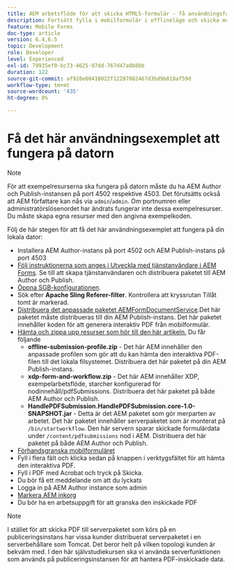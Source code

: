 ```yaml
---
title: AEM arbetsflöde för att skicka HTML5-formulär - få användningsfallet att fungera
description: Fortsätt fylla i mobilformulär i offlineläge och skicka mobilformulär för att aktivera AEM arbetsflöde
feature: Mobile Forms
doc-type: article
version: 6.4,6.5
topic: Development
role: Developer
level: Experienced
exl-id: 79935ef0-bc73-4625-97dd-767d47a8b8bb
duration: 122
source-git-commit: af928e60410022f12207082467d3bd9b818af59d
workflow-type: tm+mt
source-wordcount: '435'
ht-degree: 0%

---
```


# Få det här användningsexemplet att fungera på datorn

>[!NOTE]
>
>För att exempelresurserna ska fungera på datorn måste du ha AEM Author och Publish-instansen på port 4502 respektive 4503. Det förutsätts också att AEM författare kan nås via `admin`/`admin`. Om portnumren eller administratörslösenordet har ändrats fungerar inte dessa exempelresurser. Du måste skapa egna resurser med den angivna exempelkoden.

Följ de här stegen för att få det här användningsexemplet att fungera på din lokala dator:

* Installera AEM Author-instans på port 4502 och AEM Publish-instans på port 4503
* [Följ instruktionerna som anges i Utveckla med tjänstanvändare i AEM Forms](https://experienceleague.adobe.com/docs/experience-manager-learn/forms/adaptive-forms/service-user-tutorial-develop.html). Se till att skapa tjänstanvändaren och distribuera paketet till AEM Author och Publish.
* [Öppna SGB-konfigurationen](http://localhost:4503/system/console/configMgr).
* Sök efter  **Apache Sling Referer-filter**. Kontrollera att kryssrutan Tillåt tomt är markerad.
* [Distribuera det anpassade paketet AEMFormDocumentService](/help/forms/assets/common-osgi-bundles/AEMFormsDocumentServices.core-1.0-SNAPSHOT.jar).Det här paketet måste distribueras till din AEM Publish-instans. Det här paketet innehåller koden för att generera interaktiv PDF från mobilformulär.
* [Hämta och zippa upp resurser som hör till den här artikeln.](assets/offline-pdf-submission-assets.zip) Du får följande
   * **offline-submission-profile.zip** - Det här AEM innehåller den anpassade profilen som gör att du kan hämta den interaktiva PDF-filen till det lokala filsystemet. Distribuera det här paketet på din AEM Publish-instans.
   * **xdp-form-and-workflow.zip** - Det här AEM innehåller XDP, exempelarbetsflöde, starcher konfigurerad för nodinnehåll/pdfSubmissions. Distribuera det här paketet på både AEM Author och Publish.
   * **HandlePDFSubmission.HandlePDFSubmission.core-1.0-SNAPSHOT.jar** - Detta är det AEM paketet som gör merparten av arbetet. Det här paketet innehåller serverpaketet som är monterat på `/bin/startworkflow`. Den här servern sparar skickade formulärdata under `/content/pdfsubmissions` nod i AEM. Distribuera det här paketet på både AEM Author och Publish.
* [Förhandsgranska mobilformuläret](http://localhost:4503/content/dam/formsanddocuments/testsubmision.xdp/jcr:content)
* Fyll i flera fält och klicka sedan på knappen i verktygsfältet för att hämta den interaktiva PDF.
* Fyll i PDF med Acrobat och tryck på Skicka.
* Du bör få ett meddelande om att du lyckats
* Logga in på AEM Author instance som admin
* [Markera AEM inkorg](http://localhost:4502/aem/inbox)
* Du bör ha en arbetsuppgift för att granska den inskickade PDF

>[!NOTE]
>
>I stället för att skicka PDF till serverpaketet som körs på en publiceringsinstans har vissa kunder distribuerat serverpaketet i en serverbehållare som Tomcat. Det beror helt på vilken topologi kunden är bekväm med. I den här självstudiekursen ska vi använda serverfunktionen som används på publiceringsinstansen för att hantera PDF-inskickade data.
